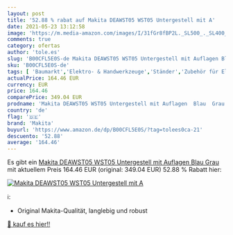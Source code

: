 ```yaml
---
layout: post
title: '52.88 % rabat auf Makita DEAWST05 WST05 Untergestell mit A'
date: 2021-05-23 13:12:58
image: 'https://m.media-amazon.com/images/I/31fGr8fBP2L._SL500_._SL400_.jpg'
comments: true
category: ofertas
author: 'tole.es'
slug: 'B00CFL5E0S-de Makita DEAWST05 WST05 Untergestell mit Auflagen Blau Grau'
sku: 'B00CFL5E0S-de'
tags: [ 'Baumarkt','Elektro- & Handwerkzeuge','Ständer','Zubehör für Elektrowerkzeuge','makita', ]
actualPrice: 164.46 EUR
currency: EUR
price: 164.46
comparePrice: 349.04 EUR
prodname: 'Makita DEAWST05 WST05 Untergestell mit Auflagen  Blau  Grau'
country: 'de'
flag: '🇩🇪'
brand: 'Makita'
buyurl: 'https://www.amazon.de/dp/B00CFL5E0S/?tag=tolees0ca-21'
descuento: '52.88'
average: '164.46'
---
```


Es gibt ein [Makita DEAWST05 WST05 Untergestell mit Auflagen  Blau  Grau](https://www.amazon.de/dp/B00CFL5E0S/?tag=tolees0ca-21) mit aktuellem Preis 164.46 EUR (original: 349.04 EUR) 52.88 % Rabatt hier:

[![Makita DEAWST05 WST05 Untergestell mit A](https://m.media-amazon.com/images/I/31fGr8fBP2L._SL500_._SL400_.jpg)](https://www.amazon.de/dp/B00CFL5E0S/?tag=tolees0ca-21)

ℹ️:

- Original Makita-Qualität, langlebig und robust

[🛒 kauf es hier!!](https://www.amazon.de/dp/B00CFL5E0S/?tag=tolees0ca-21)
